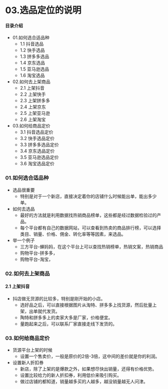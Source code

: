 # 03.选品定位的说明
#### 目录介绍
- 01.如何选合适品种
    - 1.1 抖音选品
    - 1.2 快手选品
    - 1.3 拼多多选品
    - 1.4 京东选品
    - 1.5 亚马逊选品
    - 1.6 淘宝选品
- 02.如何去上架商品
    - 2.1 上架抖音
    - 2.2 上架快手
    - 2.3 上架拼多多
    - 2.4 上架京东
    - 2.5 上架亚马逊
    - 2.6 上架淘宝
- 03.如何给商品定价
    - 3.1 抖音选品定价
    - 3.2 快手选品定价
    - 3.3 拼多多选品定价
    - 3.4 京东选品定价
    - 3.5 亚马逊选品定价
    - 3.6 淘宝选品定价



### 01.如何选合适品种
- 选品很重要
    - 特别是对于一个新店，直接决定着你的店铺什么时候能出单，能出多少单。
- 如何去选品
    - 最好的方法就是利用数据找热销商品榜单，这些都是经过数据检验过的产品。
    - 每个平台都有自己的数据网站，可以查看到热卖的商品排行榜，可以选择类目、销量、价格、佣金、转化率等等因素，来选品。
- 举一个例子
    - 三方平台-蝉妈妈，在这个平台上可以查找热销榜单，热销文案，热销商品
    - 购物平台-拼多多，
    - 购物平台-淘宝，



### 02.如何去上架商品
#### 2.1 上架抖音
- 抖店做无货源的比较多，特别是刚开始的小店。
    - 选好品之后，可以直接根据图片从淘特、拼多多上找货源，然后批量上架，出单就代发货。
    - 陶特和拼多多上的卖家大多是厂家，价格便宜。
    - 量跑起来之后，可以联系厂家直接走线下发货的。



### 03.如何给商品定价
- 货源平台上架的时候
    - 设置一个售卖价，一般是原价的2倍-3倍，这中间的差价就是你的利润。
- 设置新人折扣券
    - 新店，除了上架的是爆款之外，如果想尽快出销量，还得有价格优势。
    - 设置比较给力的新人折扣券，利用低价来吸引购买。
    - 做过店铺的都知道，销量越多买的人越多，越没销量越无人问津。








